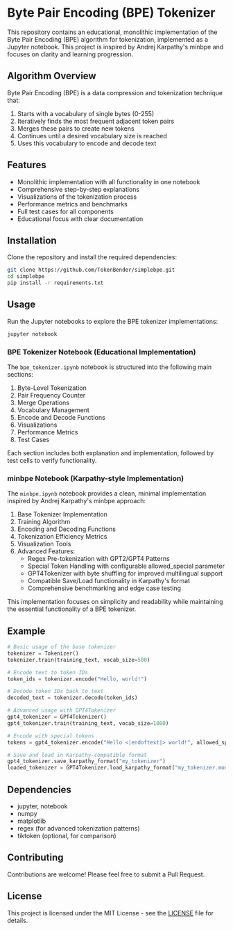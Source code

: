 # Byte Pair Encoding (BPE) Tokenizer

This repository contains an educational, monolithic implementation of the Byte Pair Encoding (BPE) algorithm for tokenization, implemented as a Jupyter notebook. This project is inspired by Andrej Karpathy's minbpe and focuses on clarity and learning progression.

## Algorithm Overview

Byte Pair Encoding (BPE) is a data compression and tokenization technique that:

1. Starts with a vocabulary of single bytes (0-255)
2. Iteratively finds the most frequent adjacent token pairs
3. Merges these pairs to create new tokens
4. Continues until a desired vocabulary size is reached
5. Uses this vocabulary to encode and decode text

## Features

- Monolithic implementation with all functionality in one notebook
- Comprehensive step-by-step explanations
- Visualizations of the tokenization process
- Performance metrics and benchmarks
- Full test cases for all components
- Educational focus with clear documentation

## Installation

Clone the repository and install the required dependencies:

```bash
git clone https://github.com/TokenBender/simplebpe.git
cd simplebpe
pip install -r requirements.txt
```

## Usage

Run the Jupyter notebooks to explore the BPE tokenizer implementations:

```bash
jupyter notebook
```

### BPE Tokenizer Notebook (Educational Implementation)

The `bpe_tokenizer.ipynb` notebook is structured into the following main sections:

1. Byte-Level Tokenization
2. Pair Frequency Counter
3. Merge Operations
4. Vocabulary Management
5. Encode and Decode Functions
6. Visualizations
7. Performance Metrics
8. Test Cases

Each section includes both explanation and implementation, followed by test cells to verify functionality.

### minbpe Notebook (Karpathy-style Implementation)

The `minbpe.ipynb` notebook provides a clean, minimal implementation inspired by Andrej Karpathy's minbpe approach:

1. Base Tokenizer Implementation
2. Training Algorithm
3. Encoding and Decoding Functions
4. Tokenization Efficiency Metrics
5. Visualization Tools
6. Advanced Features:
   - Regex Pre-tokenization with GPT2/GPT4 Patterns
   - Special Token Handling with configurable allowed_special parameter
   - GPT4Tokenizer with byte shuffling for improved multilingual support
   - Compatible Save/Load functionality in Karpathy's format
   - Comprehensive benchmarking and edge case testing

This implementation focuses on simplicity and readability while maintaining the essential functionality of a BPE tokenizer.

## Example

```python
# Basic usage of the base tokenizer
tokenizer = Tokenizer()
tokenizer.train(training_text, vocab_size=500)

# Encode text to token IDs
token_ids = tokenizer.encode("Hello, world!")

# Decode token IDs back to text
decoded_text = tokenizer.decode(token_ids)

# Advanced usage with GPT4Tokenizer
gpt4_tokenizer = GPT4Tokenizer()
gpt4_tokenizer.train(training_text, vocab_size=1000)

# Encode with special tokens
tokens = gpt4_tokenizer.encode("Hello <|endoftext|> world!", allowed_special="all")

# Save and load in Karpathy-compatible format
gpt4_tokenizer.save_karpathy_format("my_tokenizer")
loaded_tokenizer = GPT4Tokenizer.load_karpathy_format("my_tokenizer.model")
```

## Dependencies

- jupyter, notebook
- numpy
- matplotlib
- regex (for advanced tokenization patterns)
- tiktoken (optional, for comparison)

## Contributing

Contributions are welcome! Please feel free to submit a Pull Request.

## License

This project is licensed under the MIT License - see the [LICENSE](LICENSE) file for details.